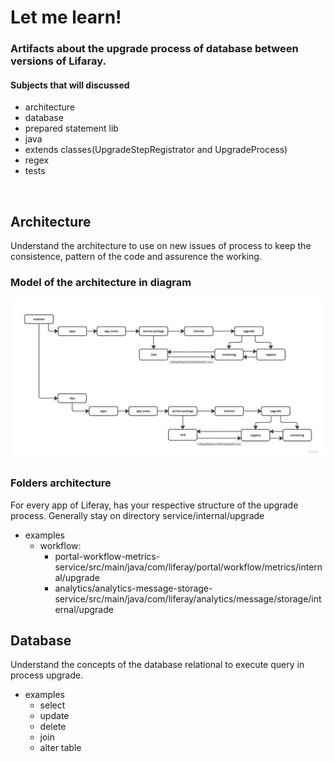 # Let me learn!

### Artifacts about the upgrade process of database between versions of Lifaray.

#### Subjects that will discussed

- architecture
- database
- prepared statement lib
- java
- extends classes(UpgradeStepRegistrator and UpgradeProcess)
- regex
- tests

<br />
<h2>Architecture</h2>
<p>Understand the architecture to use on new issues of process to keep the consistence, pattern of the code and assurence the working.</p>

<h3>Model of the architecture in diagram</h3>
<img src="artifacts/architecture.jpg" alt="architecture-diagram" />

<h3>Folders architecture</h3>
<p>For every app of Liferay, has your respective structure of the upgrade process. Generally stay on directory service/internal/upgrade</p>

- examples
  - workflow: 
    - portal-workflow-metrics-service/src/main/java/com/liferay/portal/workflow/metrics/internal/upgrade
    - analytics/analytics-message-storage-service/src/main/java/com/liferay/analytics/message/storage/internal/upgrade    


<h2>Database</h2>
<p>Understand the concepts of the database relational to execute query in process upgrade.</p>

- examples
  - select
  - update
  - delete
  - join
  - alter table   
